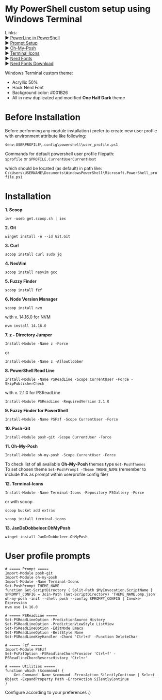 # My PowerShell custom setup using Windows Terminal

Links:\
:arrow_forward: [PowerLine in PowerShell](https://docs.microsoft.com/en-us/windows/terminal/custom-terminal-gallery/powerline-in-powershell)\
:arrow_forward: [Prompt Setup](https://docs.microsoft.com/en-us/windows/terminal/tutorials/custom-prompt-setup)\
:arrow_forward: [Oh-My-Posh](https://github.com/JanDeDobbeleer/oh-my-posh)\
:arrow_forward: [Terminal Icons](https://github.com/devblackops/Terminal-Icons)\
:arrow_forward: [Nerd Fonts](https://github.com/ryanoasis/nerd-fonts)\
:arrow_forward: [Nerd Fonts Download](https://www.nerdfonts.com/font-downloads)

Windows Terminal custom theme:
- Acryllic 50%
- Hack Nerd Font
- Background color: #001B26
- All in new duplicated and modified **One Half Dark** theme


# Before Installation

Before performing any module installation i prefer to create new user profile with environment attribute like following:
```
$env:USERPROFILE\.config\powershell\user_profile.ps1
```
Commands for default powershell user profile filepath:\
``
$profile
``
or
``
$PROFILE.CurrentUserCurrentHost
``

which should be located (as default) in path like:\
``
C:\Users\USERNAME\Documents\WindowsPowerShell\Microsoft.PowerShell_profile.ps1
``


# Installation

**1. Scoop**
```
iwr -useb get.scoop.sh | iex
```
**2. Git**
```
winget install -e --id Git.Git
```
**3. Curl**
```
scoop install curl sudo jq 
```
**4. NeoVim**
```
scoop install neovim gcc
```
**5. Fuzzy Finder**
```
scoop install fzf
```
**6. Node Version Manager**
```
scoop install nvm
```
with v. 14.16.0 for NVM
```
nvm install 14.16.0
```
**7. z - Directory Jumper**
```
Install-Module -Name z -Force
```
or
```
Install-Module -Name z -AllowClobber
```
**8. PowerShell Read Line**
```
Install-Module -Name PSReadLine -Scope CurrentUser -Force -SkipPublisherCheck
```
with v. 2.1.0 for PSReadLine
```
Install-Module PSReadLine -RequiredVersion 2.1.0
```
**9. Fuzzy Finder for PowerShell**
```
Install-Module -Name PSFzf -Scope CurrentUser -Force
```
**10. Posh-Git**
```
Install-Module posh-git -Scope CurrentUser -Force
```
**11. Oh-My-Posh**
```
Install-Module oh-my-posh -Scope CurrentUser -Force
```
To check list of all available **Oh-My-Posh** themes type ``Get-PoshThemes``\
To set chosen theme ``Set-PoshPrompt -Theme THEME_NAME`` (remember to include this as prompt within userprofile config file)

**12. Terminal-Icons**
```
Install-Module -Name Terminal-Icons -Repository PSGallery -Force
```
or with scoop
```
scoop bucket add extras
```
```
scoop install terminal-icons
```
**13. JanDeDobbeleer.OhMyPosh**
```
winget install JanDeDobbeleer.OhMyPosh
```


# User profile prompts

```
# ===== Prompt =====
Import-Module posh-git
Import-Module oh-my-posh
Import-Module -Name Terminal-Icons
Set-PoshPrompt THEME_NAME
function Get-ScriptDirectory { Split-Path $MyInvocation.ScriptName }
$PROMPT_CONFIG = Join-Path (Get-ScriptDirectory) 'THEME_NAME.omp.json'
oh-my-posh -init --shell pwsh --config $PROMPT_CONFIG | Invoke-Expression
nvm use 14.16.0

# ===== PSReadLine =====
Set-PSReadLineOption -PredictionSource History
Set-PSReadLineOption -PredictionViewStyle ListView
Set-PSReadLineOption -EditMode Emacs
Set-PSReadLineOption -BellStyle None
Set-PSReadLineKeyHandler -Chord 'Ctrl+d' -Function DeleteChar

# ===== Fzf =====
Import-Module PSFzf
Set-PsFzfOption -PSReadlineChordProvider 'Ctrl+f' -PSReadlineChordReverseHistory 'Ctrl+r'

# ===== Utilities =====
function which ($command) {
	Get-Command -Name $command -ErrorAction SilentlyContinue | Select-Object -ExpandProperty Path -ErrorAction SilentlyContinue
}
```
Configure according to your preferences :)
